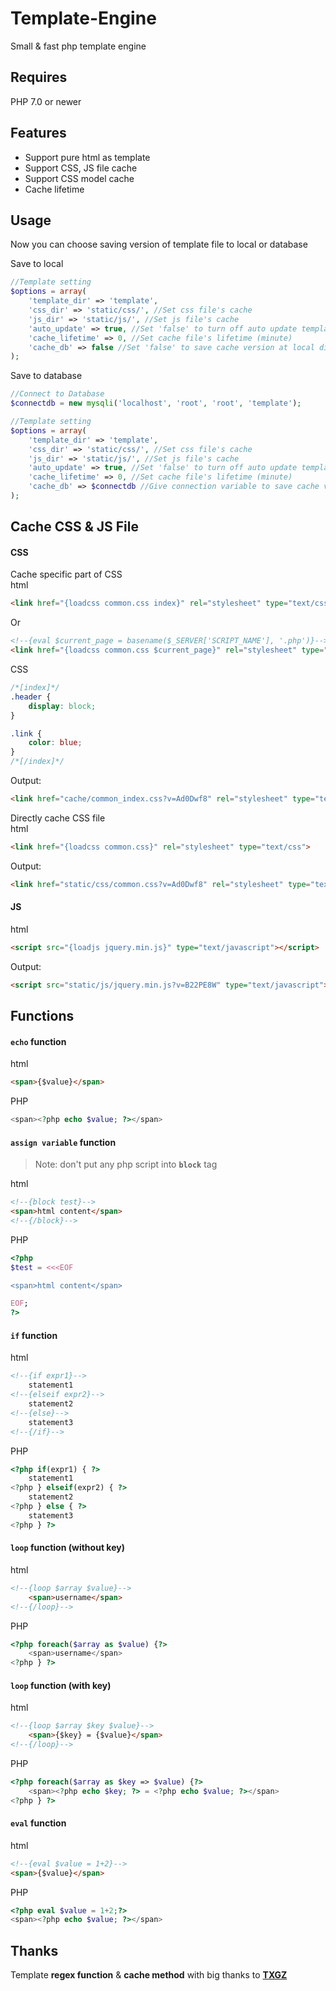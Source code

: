 # Template-Engine
Small &amp; fast php template engine

## Requires
PHP 7.0 or newer

## Features
- Support pure html as template
- Support CSS, JS file cache
- Support CSS model cache
- Cache lifetime

## Usage
Now you can choose saving version of template file to local or database  

Save to local
```php
//Template setting
$options = array(
    'template_dir' => 'template',
    'css_dir' => 'static/css/', //Set css file's cache
    'js_dir' => 'static/js/', //Set js file's cache
    'auto_update' => true, //Set 'false' to turn off auto update template
    'cache_lifetime' => 0, //Set cache file's lifetime (minute)
    'cache_db' => false //Set 'false' to save cache version at local directory
);
```
Save to database
```php
//Connect to Database
$connectdb = new mysqli('localhost', 'root', 'root', 'template');

//Template setting
$options = array(
    'template_dir' => 'template',
    'css_dir' => 'static/css/', //Set css file's cache
    'js_dir' => 'static/js/', //Set js file's cache
    'auto_update' => true, //Set 'false' to turn off auto update template
    'cache_lifetime' => 0, //Set cache file's lifetime (minute)
    'cache_db' => $connectdb //Give connection variable to save cache version into database
);
```
## Cache CSS &amp; JS File
#### CSS
Cache specific part of CSS  
html
```html
<link href="{loadcss common.css index}" rel="stylesheet" type="text/css">
```
Or
```html
<!--{eval $current_page = basename($_SERVER['SCRIPT_NAME'], '.php')}-->
<link href="{loadcss common.css $current_page}" rel="stylesheet" type="text/css">
```

CSS
```css
/*[index]*/
.header {
    display: block;
}

.link {
    color: blue;
}
/*[/index]*/
```
Output:
```html
<link href="cache/common_index.css?v=Ad0Dwf8" rel="stylesheet" type="text/css">
```

Directly cache CSS file  
html
```html
<link href="{loadcss common.css}" rel="stylesheet" type="text/css">
```
Output:
```html
<link href="static/css/common.css?v=Ad0Dwf8" rel="stylesheet" type="text/css">
```

#### JS
html
```html
<script src="{loadjs jquery.min.js}" type="text/javascript"></script>
```
Output:
```html
<script src="static/js/jquery.min.js?v=B22PE8W" type="text/javascript"></script>
```

## Functions
#### **`echo`** function
html
```html
<span>{$value}</span>
```
PHP
```php
<span><?php echo $value; ?></span>
```

#### **`assign variable`** function
>Note: don't put any php script into **`block`** tag

html
```html
<!--{block test}-->
<span>html content</span>
<!--{/block}-->
```
PHP
```php
<?php
$test = <<<EOF

<span>html content</span>

EOF;
?>
```

#### **`if`** function
html
```html
<!--{if expr1}-->
    statement1
<!--{elseif expr2}-->
    statement2
<!--{else}-->
    statement3
<!--{/if}-->
```
PHP
```php
<?php if(expr1) { ?>
    statement1
<?php } elseif(expr2) { ?>
    statement2
<?php } else { ?>
    statement3
<?php } ?>
```

#### **`loop`** function (without key)
html
```html
<!--{loop $array $value}-->
    <span>username</span>
<!--{/loop}-->
```
PHP
```php
<?php foreach($array as $value) {?>
    <span>username</span>
<?php } ?>
```

#### **`loop`** function (with key)
html
```html
<!--{loop $array $key $value}-->
    <span>{$key} = {$value}</span>
<!--{/loop}-->
```
PHP
```php
<?php foreach($array as $key => $value) {?>
    <span><?php echo $key; ?> = <?php echo $value; ?></span>
<?php } ?>
```

#### **`eval`** function
html
```html
<!--{eval $value = 1+2}-->
<span>{$value}</span>
```
PHP
```php
<?php eval $value = 1+2;?>
<span><?php echo $value; ?></span>
```

## Thanks
Template **regex function** &amp; **cache method** with big thanks to **[TXGZ](https://github.com/txgz999)**
